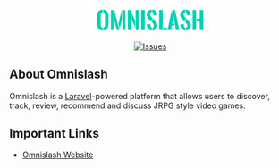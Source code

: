 <p align="center">
    <img src="public/images/logo.svg" width="200" alt="Omnislash logo" />
</p>
<p align="center">
  <a href="https://github.com/omnislash-co/core/issues"><img src="https://img.shields.io/github/issues/omnislash-co/core.svg?sanitize=true" alt="Issues"></a>
</p>

## About Omnislash

Omnislash is a [Laravel](https://laravel.com)-powered platform that allows users to discover, track, review, recommend and discuss JRPG style video games.

## Important Links

- [Omnislash Website](https://omnislash.co)
